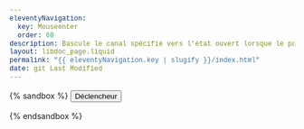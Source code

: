 ```yaml
---
eleventyNavigation:
  key: Mouseenter
  order: 60
description: Bascule le canal spécifié vers l’état ouvert lorsque le pointeur passe dans la zone d'un déclencheur
layout: libdoc_page.liquid
permalink: "{{ eleventyNavigation.key | slugify }}/index.html"
date: git Last Modified
---
```

{% sandbox %}
<button c-toggle="ex1" data-event="mouseenter">Déclencheur</button>
<p c-toggle-name="ex1"
    class="d-none"
    data-opened-state-class="p-6 bc-support-success c-support-success">
    Je suis la cible cToggle câblée sur le canal "ex1". <br>
    Avec <code>data-event="mouseenter"</code><br>
    Je m'ouvre lorsque le pointeur passe dans la zone d'un déclencheur.<br>
    Pour le fermer il faut invoquer la méthode<br>
    <code>cToggle.close('ex1')</code><br>
    <button onclick="cToggle.close('ex1')">
        Fermer avec la méthode
    </button><br>
    ou créer un autre déclencheur <code>c-toggle="ex1"</code> :<br>
    <button c-toggle="ex1">
        Fermer avec un autre déclencheur
    </button>
</p>
<script src="{{ libdocConfig.htmlBasePathPrefix }}assets/c-toggle.js"></script>
<!-- DEMO UNIQUEMENT -->
<style>
    .d-none {
        display: none
    }
    .p-6 {
        padding: 1em;
    }
    .bc-support-warning {
        background-color: orange;
    }
    .bc-support-success {
        background-color: yellowgreen;
    }
    .c-support-success {
        color: darkgreen;
    }
    body {
        font-family: -apple-system, BlinkMacSystemFont, avenir next, avenir, segoe ui, helvetica neue, Cantarell, Ubuntu, roboto, noto, helvetica, arial, sans-serif; 
        line-height: 1.5em;
    }
    code {
        font-family: Menlo, Consolas, Monaco, Liberation Mono, Lucida Console, monospace;
        color: #444;
        padding: 0em 0.3em;
        background-color: rgba(255,255,255,0.3);
    }
</style>
{% endsandbox %}